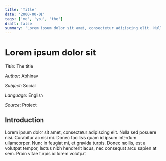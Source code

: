 ```yaml
---
title: 'Title'
date: '2000-00-01'
tags: ['me', 'you', 'the']
draft: false
summary: 'Lorem ipsum dolor sit amet, consectetur adipiscing elit. Nulla sed posuere nisi. Curabitur ac nisi mi. Donec facilisis quam id ipsum interdum ullamcorper. Nunc in feugiat mi, et gravida turpis. Donec mollis, est a volutpat tempor, lectus nibh hendrerit lacus, nec consequat arcu sapien at sem. Proin vitae turpis id lorem volutpat'
---
```


# Lorem ipsum dolor sit

_Title_: The title

_Author_: Abhinav

_Subject_: Social

_Language_: English

_Source_: [Project](https://www.google.com)

## Introduction

Lorem ipsum dolor sit amet, consectetur adipiscing elit. Nulla sed posuere nisi. Curabitur ac nisi mi. Donec facilisis quam id ipsum interdum ullamcorper. Nunc in feugiat mi, et gravida turpis. Donec mollis, est a volutpat tempor, lectus nibh hendrerit lacus, nec consequat arcu sapien at sem. Proin vitae turpis id lorem volutpat
